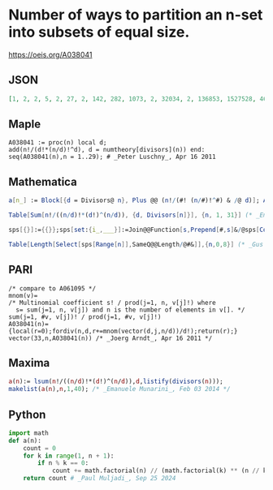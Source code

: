 # Number of ways to partition an n\-set into subsets of equal size\.
https://oeis.org/A038041
## JSON
```JSON
[1, 2, 2, 5, 2, 27, 2, 142, 282, 1073, 2, 32034, 2, 136853, 1527528, 4661087, 2, 227932993, 2, 3689854456, 36278688162, 13749663293, 2, 14084955889019, 5194672859378, 7905858780927, 2977584150505252, 13422745388226152, 2, 1349877580746537123, 2]
```
## Maple
```Maple
A038041 := proc(n) local d;
add(n!/(d!*(n/d)!^d), d = numtheory[divisors](n)) end:
seq(A038041(n),n = 1..29); # _Peter Luschny_, Apr 16 2011
```
## Mathematica
```Mathematica
a[n_] := Block[{d = Divisors@ n}, Plus @@ (n!/(#! (n/#)!^#) & /@ d)]; Array[a, 29] (* _Robert G. Wilson v_, Apr 16 2011 *)
```
```Mathematica
Table[Sum[n!/((n/d)!*(d!)^(n/d)), {d, Divisors[n]}], {n, 1, 31}] (* _Emanuele Munarini_, Jan 30 2014 *)
```
```Mathematica
sps[{}]:={{}};sps[set:{i_,___}]:=Join@@Function[s,Prepend[#,s]&/@sps[Complement[set,s]]]/@Cases[Subsets[set],{i,___}];
```
```Mathematica
Table[Length[Select[sps[Range[n]],SameQ@@Length/@#&]],{n,0,8}] (* _Gus Wiseman_, Jul 12 2019 *)
```
## PARI
```PARI
/* compare to A061095 */
mnom(v)=
/* Multinomial coefficient s! / prod(j=1, n, v[j]!) where
  s= sum(j=1, n, v[j]) and n is the number of elements in v[]. */
sum(j=1, #v, v[j])! / prod(j=1, #v, v[j]!)
A038041(n)={local(r=0);fordiv(n,d,r+=mnom(vector(d,j,n/d))/d!);return(r);}
vector(33,n,A038041(n)) /* _Joerg Arndt_, Apr 16 2011 */
```
## Maxima
```Maxima
a(n):= lsum(n!/((n/d)!*(d!)^(n/d)),d,listify(divisors(n)));
makelist(a(n),n,1,40); /* _Emanuele Munarini_, Feb 03 2014 */
```
## Python
```Python
import math
def a(n):
    count = 0
    for k in range(1, n + 1):
        if n % k == 0:
            count += math.factorial(n) // (math.factorial(k) ** (n // k) * math.factorial(n // k))
    return count # _Paul Muljadi_, Sep 25 2024
```
